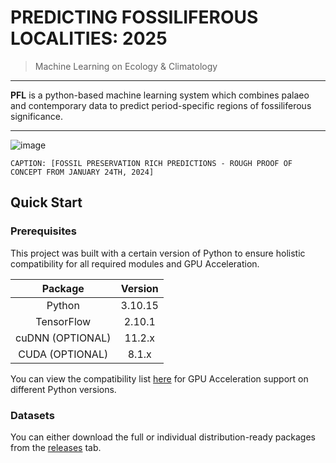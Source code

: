 # PREDICTING FOSSILIFEROUS LOCALITIES: 2025
> Machine Learning on Ecology & Climatology

----

**PFL** is a python-based machine learning system which combines palaeo and contemporary data to predict period-specific regions of fossiliferous significance.

----

![image](https://github.com/user-attachments/assets/0ffc7d1e-4989-4c0d-bda1-e999095e83e0)

```
CAPTION: [FOSSIL PRESERVATION RICH PREDICTIONS - ROUGH PROOF OF CONCEPT FROM JANUARY 24TH, 2024]
```

## Quick Start

### Prerequisites
This project was built with a certain version of Python to ensure holistic compatibility for all required modules and GPU Acceleration.

| Package  | Version |
| :---:  | :---: |
| Python  | 3.10.15 |
| TensorFlow  | 2.10.1 |
| cuDNN (OPTIONAL)  | 11.2.x |
| CUDA (OPTIONAL)  | 8.1.x |

You can view the compatibility list [here](https://www.tensorflow.org/install/source#gpu) for GPU Acceleration support on different Python versions.

### Datasets
You can either download the full or individual distribution-ready packages from the [releases](https://github.com/user-attachments/assets/0ffc7d1e-4989-4c0d-bda1-e999095e83e0) tab.

